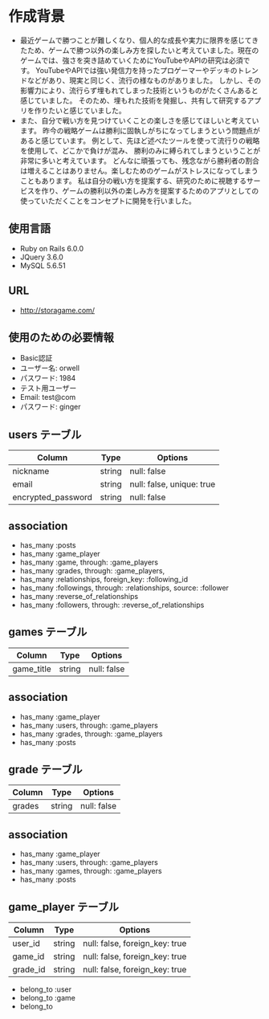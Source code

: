 # 作成背景
- 最近ゲームで勝つことが難しくなり、個人的な成長や実力に限界を感じてきたため、ゲームで勝つ以外の楽しみ方を探したいと考えていました。現在のゲームでは、強さを突き詰めていくためにYouTubeやAPIの研究は必須です。
YouTubeやAPIでは強い発信力を持ったプロゲーマーやデッキのトレンドなどがあり、現実と同じく、流行の様なものがありました。
しかし、その影響力により、流行らず埋もれてしまった技術というものがたくさんあると感じていました。
そのため、埋もれた技術を発掘し、共有して研究するアプリを作りたいと感じていました。
- また、自分で戦い方を見つけていくことの楽しさを感じてほしいと考えています。
昨今の戦略ゲームは勝利に固執しがちになってしまうという問題点があると感じています。
例として、先ほど述べたツールを使って流行りの戦略を使用して、どこかで負けが混み、
勝利のみに縛られてしまうということが非常に多いと考えています。
どんなに頑張っても、残念ながら勝利者の割合は増えることはありません。楽しむためのゲームがストレスになってしまうこともあります。
私は自分の戦い方を提案する、研究のために視聴するサービスを作り、ゲームの勝利以外の楽しみ方を提案するためのアプリとしての使っていただくことをコンセプトに開発を行いました。

## 使用言語
- Ruby on Rails 6.0.0
- JQuery 3.6.0
- MySQL 5.6.51

## URL

- http://storagame.com/

## 使用のための必要情報

- Basic認証
- ユーザー名: orwell
- パスワード: 1984
- テスト用ユーザー
- Email: test@com
- パスワード: ginger

## users テーブル

| Column             | Type   | Options                  |
| ------------------ | ------ | ------------------------ |
| nickname           | string | null: false              |
| email              | string | null: false, unique: true|
| encrypted_password | string | null: false              |

## association
- has_many :posts
- has_many :game_player
- has_many :game, through: :game_players
- has_many :grades, through: :game_players,
- has_many :relationships, foreign_key: :following_id
- has_many :followings, through: :relationships, source: :follower
- has_many :reverse_of_relationships
- has_many :followers, through: :reverse_of_relationships

## games テーブル

| Column             | Type   | Options                  |
| ------------------ | ------ | ------------------------ |
| game_title         | string | null: false              |

## association
- has_many :game_player
- has_many :users, through: :game_players
- has_many :grades, through: :game_players
- has_many :posts

## grade テーブル

| Column             | Type   | Options                  |
| ------------------ | ------ | ------------------------ |
| grades             | string | null: false              |

## association
- has_many :game_player
- has_many :users, through: :game_players
- has_many :games, through: :game_players
- has_many :posts

## game_player テーブル

| Column             | Type   | Options                                    |
| ------------------ | ------ | ------------------------------------------ |
| user_id            | string | null: false, foreign_key: true             |
| game_id            | string | null: false, foreign_key: true             |
| grade_id           | string | null: false, foreign_key: true             |

- belong_to :user
- belong_to :game
- belong_to